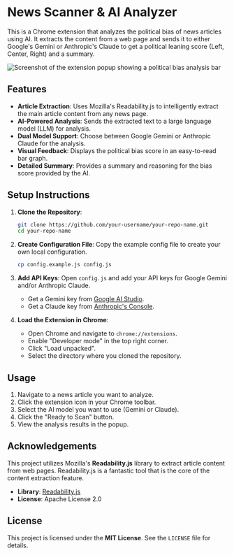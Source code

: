 # News Scanner & AI Analyzer

This is a Chrome extension that analyzes the political bias of news articles using AI. It extracts the content from a web page and sends it to either Google's Gemini or Anthropic's Claude to get a political leaning score (Left, Center, Right) and a summary.

![Screenshot of the extension popup showing a political bias analysis bar](https://i.imgur.com/your-screenshot-url.png) <!-- Replace with your screenshot URL -->

## Features

*   **Article Extraction**: Uses Mozilla's Readability.js to intelligently extract the main article content from any news page.
*   **AI-Powered Analysis**: Sends the extracted text to a large language model (LLM) for analysis.
*   **Dual Model Support**: Choose between Google Gemini or Anthropic Claude for the analysis.
*   **Visual Feedback**: Displays the political bias score in an easy-to-read bar graph.
*   **Detailed Summary**: Provides a summary and reasoning for the bias score provided by the AI.

## Setup Instructions

1.  **Clone the Repository**:
    ```bash
    git clone https://github.com/your-username/your-repo-name.git
    cd your-repo-name
    ```

2.  **Create Configuration File**:
    Copy the example config file to create your own local configuration.
    ```bash
    cp config.example.js config.js
    ```

3.  **Add API Keys**:
    Open `config.js` and add your API keys for Google Gemini and/or Anthropic Claude.
    - Get a Gemini key from [Google AI Studio](https://aistudio.google.com/app/apikey).
    - Get a Claude key from [Anthropic's Console](https://console.anthropic.com/).

4.  **Load the Extension in Chrome**:
    *   Open Chrome and navigate to `chrome://extensions`.
    *   Enable "Developer mode" in the top right corner.
    *   Click "Load unpacked".
    *   Select the directory where you cloned the repository.

## Usage

1.  Navigate to a news article you want to analyze.
2.  Click the extension icon in your Chrome toolbar.
3.  Select the AI model you want to use (Gemini or Claude).
4.  Click the "Ready to Scan" button.
5.  View the analysis results in the popup.

## Acknowledgements

This project utilizes Mozilla's **Readability.js** library to extract article content from web pages. Readability.js is a fantastic tool that is the core of the content extraction feature.

*   **Library**: [Readability.js](https://github.com/mozilla/readability)
*   **License**: Apache License 2.0

## License

This project is licensed under the **MIT License**. See the `LICENSE` file for details. 

